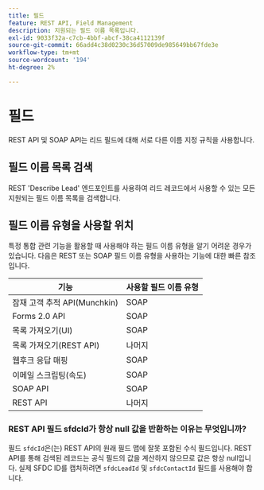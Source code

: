 ```yaml
---
title: 필드
feature: REST API, Field Management
description: 지원되는 필드 이름 목록입니다.
exl-id: 9033f32a-c7cb-4bbf-abcf-38ca4112139f
source-git-commit: 66add4c38d0230c36d57009de985649bb67fde3e
workflow-type: tm+mt
source-wordcount: '194'
ht-degree: 2%

---
```


# 필드

REST API 및 SOAP API는 리드 필드에 대해 서로 다른 이름 지정 규칙을 사용합니다.

## 필드 이름 목록 검색

REST &#39;Describe Lead&#39; 엔드포인트를 사용하여 리드 레코드에서 사용할 수 있는 모든 지원되는 필드 이름 목록을 검색합니다.

## 필드 이름 유형을 사용할 위치

특정 통합 관련 기능을 활용할 때 사용해야 하는 필드 이름 유형을 알기 어려운 경우가 있습니다. 다음은 REST 또는 SOAP 필드 이름 유형을 사용하는 기능에 대한 빠른 참조입니다.

| 기능 | 사용할 필드 이름 유형 |
|--- |--- |
| 잠재 고객 추적 API(Munchkin) | SOAP |
| Forms 2.0 API | SOAP |
| 목록 가져오기(UI) | SOAP |
| 목록 가져오기(REST API) | 나머지 |
| 웹후크 응답 매핑 | SOAP |
| 이메일 스크립팅(속도) | SOAP |
| SOAP API | SOAP |
| REST API | 나머지 |

### REST API 필드 sfdcId가 항상 null 값을 반환하는 이유는 무엇입니까?

필드 `sfdcId`은(는) REST API의 원래 필드 맵에 잘못 포함된 수식 필드입니다. REST API를 통해 검색된 레코드는 공식 필드의 값을 계산하지 않으므로 값은 항상 null입니다. 실제 SFDC ID를 캡처하려면 `sfdcLeadId` 및 `sfdcContactId` 필드를 사용해야 합니다.
